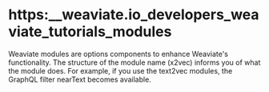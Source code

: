 # https:\_\_weaviate.io_developers_weaviate_tutorials_modules

Weaviate modules are options components to enhance Weaviate's functionality. The structure of the module name (x2vec) informs you of what the module does. For example, if you use the text2vec modules, the GraphQL filter nearText becomes available.
